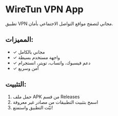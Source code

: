 # WireTun VPN App

تطبيق VPN مجاني لتصفح مواقع التواصل الاجتماعي بأمان.

## المميزات:
- ✓ مجاني بالكامل
- ✓ واجهة مستخدم بسيطة
- ✓ دعم فيسبوك، واتساب، تويتر، انستجرام
- ✓ آمن وسريع

## التثبيت:
1. حمل ملف APK من قسم Releases
2. اسمح بتثبيت التطبيقات من مصادر غير معروفة
3. ثبّت التطبيق واستمتع!
